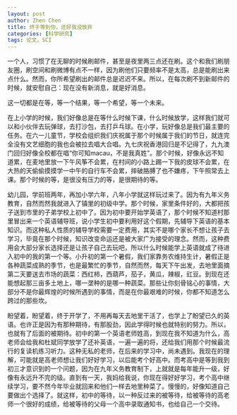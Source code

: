 ```yaml
---
layout: post
author: Zhen Chen
title: 终于等到你，还好我没放弃
categories: [科学研究]
tags: 论文，SCI
---
```


一个人，习惯了在无聊的时候刷邮件，甚至是夜里两三点还在刷。这个和我们刷朋友圈，刷空间和刷微博有点不一样，因为刷他们只要频率不是太高，总是能刷出来点什么。然而，你所希望刷出的邮件总是迟迟不来。所以，在每次刷不到新邮件的时候，就安慰自己：现在没有新消息，就是好消息。

这一切都是在等，等一个结果，等一个希望，等一个未来。

在上小学的时候，我们好像总是在等什么时候下课，什么时候放学，这样我们就可以和小伙伴去玩弹球，去打沙包，去打乒乓球。在小学，玩好像总是我们最主要的任务。在六一儿童节，学校会组织我们庆祝属于那个时候属于我们的节日，就连完全没有文艺细胞的我也会被拉去唱大合唱。九七庆祝香港回归是不记得了，九九澳门回归好像全校都在唱“你可知macau，不是我真姓”。那个时候，好像永远不知道累，在麦地里放一下午风筝不会累，在村间的小路上踢一下我的皮球不会累，在大热的天偷偷摸摸学一中午的自行车不会累，摔破胳膊了也不嫌疼，下午照常去上课。那个时候的等，是很没有压力的等，是很期待的等。

幼儿园，学前班两年，再加小学六年，八年小学就这样玩过来了。因为有九年义务教育，自然而然我就进入了镇里的初级中学。那个时候，家里条件好的，大都把孩子送到市里的子弟学校上初中了。因为初中要开始学英语了，那个时候不知道村那里冒出来一个英语辅导班，说小学生初中要利用好这个假期，先辅导下英语的基本知识。而这种私人性质的辅导学校需要一定费用，其实不是哪个家长不想让孩子去学习，毕竟在那个时候，知识改变命运还是被大家广为接受的理念。然而，这种费用会大部分家长选择还是让孩子自己去玩吧，所以什么时候能学上英语就成了待进入初中的我的第一个等。小升初的第一个暑假，我们家靠务农维持生计，暑假正是各种蔬菜成熟的季节，也是最繁忙的季节，自然而然，每天下午出发，去地里面摘第二天要送去市场的蔬菜：西红柿，西葫芦，茄子，黄瓜，辣椒，豇豆。到现在还能想起那三亩多土地上，哪一垄种的是哪一种蔬菜。那些让你刻骨铭心的事情，大部分不是你最辉煌的时候所遇到的事情，而是在你最艰难的时候，你都不知道怎么跨过的那些坎。

盼望着，盼望着，终于开学了，不用再每天去地里干活了，也学上了盼望已久的英语。也许正是因为有那种期待，有那股劲，因此学得时候也就特别的努力。所以，也就有了后面的被期待。初中的第一个英语老师姓高，到现在我不知道为什么，高老师会给我和杜斌同学放学了还补英语，一遍一遍的将，还给我们用那个时候最流行的复读机练习听力。这种无私的老师，在后来的学习中，尚未遇到。我现在的理解，可能就是高老师想让我们好好学习，以后能考个好高中。而考高中是等到我到初三才意识到的一个问题，因为在九年义务教育制下，上就就是每年能升一级，好像有永远升不完的级。直到有一天，我妈给我说，你现在得好好学习，考个高中继续学习，要不然今年毕业就回来和他们一样去地里种菜了。慢慢的，好像知道自己要做出个选择了。就这样，初中的等待，以一种反过来的被等待，给被等待的高老师一个很好的成绩，给被等待的父母一个高中录取通知书，也给自己一个交待。

